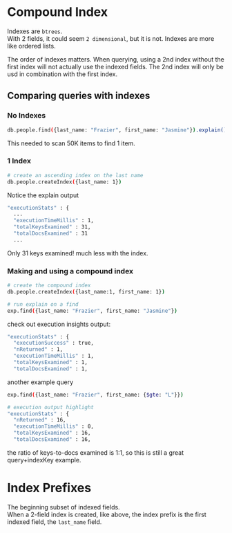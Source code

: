 # Compound Index

Indexes are `btrees`.  
With 2 fields, it could seem `2 dimensional`, but it is not. Indexes are more like ordered lists.

The order of indexes matters. When querying, using a 2nd index without the first index will not actually use the indexed fields. The 2nd index will only be usd in combination with the first index.

## Comparing queries with indexes

### No Indexes

```bash
db.people.find({last_name: "Frazier", first_name: "Jasmine"}).explain()
```

This needed to scan 50K items to find 1 item.

### 1 Index

```bash
# create an ascending index on the last name
db.people.createIndex({last_name: 1})
```

Notice the explain output

```bash
"executionStats" : {
  ...
  "executionTimeMillis" : 1,
  "totalKeysExamined" : 31,
  "totalDocsExamined" : 31
  ...
```

Only 31 keys examined! much less with the index.

### Making and using a compound index

```bash
# create the compound index
db.people.createIndex({last_name:1, first_name: 1})

# run explain on a find
exp.find({last_name: "Frazier", first_name: "Jasmine"})
```

check out execution insights output:

```bash
"executionStats" : {
  "executionSuccess" : true,
  "nReturned" : 1,
  "executionTimeMillis" : 1,
  "totalKeysExamined" : 1,
  "totalDocsExamined" : 1,
```

another example query

```bash
exp.find({last_name: "Frazier", first_name: {$gte: "L"}})

# execution output highlight
"executionStats" : {
  "nReturned" : 16,
  "executionTimeMillis" : 0,
  "totalKeysExamined" : 16,
  "totalDocsExamined" : 16,
```

the ratio of keys-to-docs examined is 1:1, so this is still a great query+indexKey example.

# Index Prefixes

The beginning subset of indexed fields.  
When a 2-field index is created, like above, the index prefix is the first indexed field, the `last_name` field.
